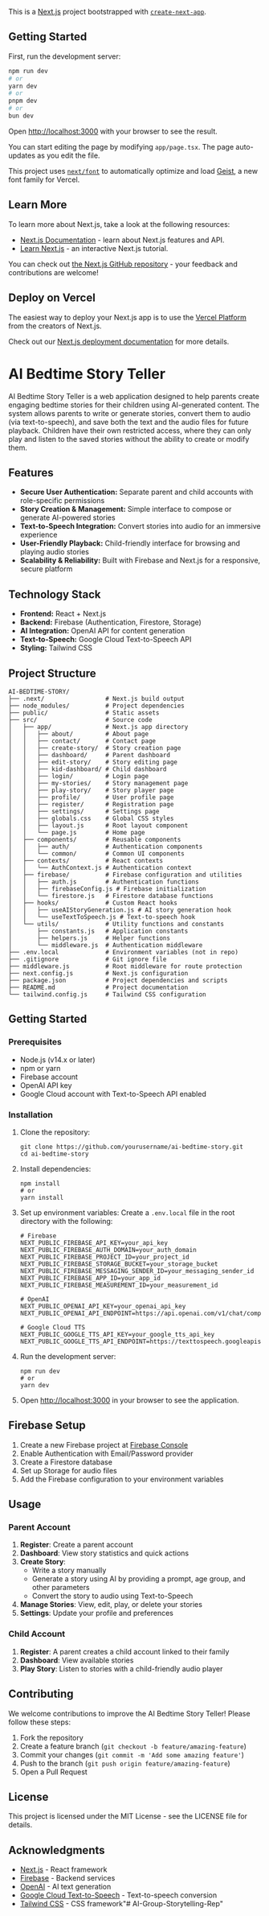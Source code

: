 This is a [Next.js](https://nextjs.org) project bootstrapped with [`create-next-app`](https://nextjs.org/docs/app/api-reference/cli/create-next-app).

## Getting Started

First, run the development server:

```bash
npm run dev
# or
yarn dev
# or
pnpm dev
# or
bun dev
```

Open [http://localhost:3000](http://localhost:3000) with your browser to see the result.

You can start editing the page by modifying `app/page.tsx`. The page auto-updates as you edit the file.

This project uses [`next/font`](https://nextjs.org/docs/app/building-your-application/optimizing/fonts) to automatically optimize and load [Geist](https://vercel.com/font), a new font family for Vercel.

## Learn More

To learn more about Next.js, take a look at the following resources:

- [Next.js Documentation](https://nextjs.org/docs) - learn about Next.js features and API.
- [Learn Next.js](https://nextjs.org/learn) - an interactive Next.js tutorial.

You can check out [the Next.js GitHub repository](https://github.com/vercel/next.js) - your feedback and contributions are welcome!

## Deploy on Vercel

The easiest way to deploy your Next.js app is to use the [Vercel Platform](https://vercel.com/new?utm_medium=default-template&filter=next.js&utm_source=create-next-app&utm_campaign=create-next-app-readme) from the creators of Next.js.

Check out our [Next.js deployment documentation](https://nextjs.org/docs/app/building-your-application/deploying) for more details.

# AI Bedtime Story Teller

AI Bedtime Story Teller is a web application designed to help parents create engaging bedtime stories for their children using AI-generated content. The system allows parents to write or generate stories, convert them to audio (via text-to-speech), and save both the text and the audio files for future playback. Children have their own restricted access, where they can only play and listen to the saved stories without the ability to create or modify them.

## Features

- **Secure User Authentication:** Separate parent and child accounts with role-specific permissions
- **Story Creation & Management:** Simple interface to compose or generate AI-powered stories
- **Text-to-Speech Integration:** Convert stories into audio for an immersive experience
- **User-Friendly Playback:** Child-friendly interface for browsing and playing audio stories
- **Scalability & Reliability:** Built with Firebase and Next.js for a responsive, secure platform

## Technology Stack

- **Frontend:** React + Next.js
- **Backend:** Firebase (Authentication, Firestore, Storage)
- **AI Integration:** OpenAI API for content generation
- **Text-to-Speech:** Google Cloud Text-to-Speech API
- **Styling:** Tailwind CSS

## Project Structure

```
AI-BEDTIME-STORY/
├── .next/                 # Next.js build output
├── node_modules/          # Project dependencies
├── public/                # Static assets
├── src/                   # Source code
│   ├── app/               # Next.js app directory
│   │   ├── about/         # About page
│   │   ├── contact/       # Contact page
│   │   ├── create-story/  # Story creation page
│   │   ├── dashboard/     # Parent dashboard
│   │   ├── edit-story/    # Story editing page
│   │   ├── kid-dashboard/ # Child dashboard
│   │   ├── login/         # Login page
│   │   ├── my-stories/    # Story management page
│   │   ├── play-story/    # Story player page
│   │   ├── profile/       # User profile page
│   │   ├── register/      # Registration page
│   │   ├── settings/      # Settings page
│   │   ├── globals.css    # Global CSS styles
│   │   ├── layout.js      # Root layout component
│   │   └── page.js        # Home page
│   ├── components/        # Reusable components
│   │   ├── auth/          # Authentication components
│   │   └── common/        # Common UI components
│   ├── contexts/          # React contexts
│   │   └── AuthContext.js # Authentication context
│   ├── firebase/          # Firebase configuration and utilities
│   │   ├── auth.js        # Authentication functions
│   │   ├── firebaseConfig.js # Firebase initialization
│   │   └── firestore.js   # Firestore database functions
│   ├── hooks/             # Custom React hooks
│   │   ├── useAIStoryGeneration.js # AI story generation hook
│   │   └── useTextToSpeech.js # Text-to-speech hook
│   └── utils/             # Utility functions and constants
│       ├── constants.js   # Application constants
│       ├── helpers.js     # Helper functions
│       └── middleware.js  # Authentication middleware
├── .env.local             # Environment variables (not in repo)
├── .gitignore             # Git ignore file
├── middleware.js          # Root middleware for route protection
├── next.config.js         # Next.js configuration
├── package.json           # Project dependencies and scripts
├── README.md              # Project documentation
└── tailwind.config.js     # Tailwind CSS configuration
```

## Getting Started

### Prerequisites

- Node.js (v14.x or later)
- npm or yarn
- Firebase account
- OpenAI API key
- Google Cloud account with Text-to-Speech API enabled

### Installation

1. Clone the repository:
   ```
   git clone https://github.com/yourusername/ai-bedtime-story.git
   cd ai-bedtime-story
   ```

2. Install dependencies:
   ```
   npm install
   # or
   yarn install
   ```

3. Set up environment variables:
   Create a `.env.local` file in the root directory with the following:
   ```
   # Firebase
   NEXT_PUBLIC_FIREBASE_API_KEY=your_api_key
   NEXT_PUBLIC_FIREBASE_AUTH_DOMAIN=your_auth_domain
   NEXT_PUBLIC_FIREBASE_PROJECT_ID=your_project_id
   NEXT_PUBLIC_FIREBASE_STORAGE_BUCKET=your_storage_bucket
   NEXT_PUBLIC_FIREBASE_MESSAGING_SENDER_ID=your_messaging_sender_id
   NEXT_PUBLIC_FIREBASE_APP_ID=your_app_id
   NEXT_PUBLIC_FIREBASE_MEASUREMENT_ID=your_measurement_id

   # OpenAI
   NEXT_PUBLIC_OPENAI_API_KEY=your_openai_api_key
   NEXT_PUBLIC_OPENAI_API_ENDPOINT=https://api.openai.com/v1/chat/completions

   # Google Cloud TTS
   NEXT_PUBLIC_GOOGLE_TTS_API_KEY=your_google_tts_api_key
   NEXT_PUBLIC_GOOGLE_TTS_API_ENDPOINT=https://texttospeech.googleapis.com/v1/text:synthesize
   ```

4. Run the development server:
   ```
   npm run dev
   # or
   yarn dev
   ```

5. Open [http://localhost:3000](http://localhost:3000) in your browser to see the application.

## Firebase Setup

1. Create a new Firebase project at [Firebase Console](https://console.firebase.google.com/)
2. Enable Authentication with Email/Password provider
3. Create a Firestore database
4. Set up Storage for audio files
5. Add the Firebase configuration to your environment variables

## Usage

### Parent Account

1. **Register**: Create a parent account
2. **Dashboard**: View story statistics and quick actions
3. **Create Story**: 
   - Write a story manually
   - Generate a story using AI by providing a prompt, age group, and other parameters
   - Convert the story to audio using Text-to-Speech
4. **Manage Stories**: View, edit, play, or delete your stories
5. **Settings**: Update your profile and preferences

### Child Account

1. **Register**: A parent creates a child account linked to their family
2. **Dashboard**: View available stories
3. **Play Story**: Listen to stories with a child-friendly audio player

## Contributing

We welcome contributions to improve the AI Bedtime Story Teller! Please follow these steps:

1. Fork the repository
2. Create a feature branch (`git checkout -b feature/amazing-feature`)
3. Commit your changes (`git commit -m 'Add some amazing feature'`)
4. Push to the branch (`git push origin feature/amazing-feature`)
5. Open a Pull Request

## License

This project is licensed under the MIT License - see the LICENSE file for details.

## Acknowledgments

- [Next.js](https://nextjs.org/) - React framework
- [Firebase](https://firebase.google.com/) - Backend services
- [OpenAI](https://openai.com/) - AI text generation
- [Google Cloud Text-to-Speech](https://cloud.google.com/text-to-speech) - Text-to-speech conversion
- [Tailwind CSS](https://tailwindcss.com/) - CSS framework"# AI-Group-Storytelling-Rep" 
